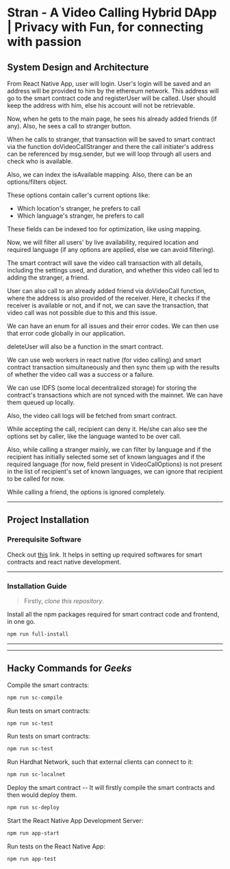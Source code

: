 # Stran - A Video Calling Hybrid DApp | Privacy with Fun, for connecting with passion

## System Design and Architecture

From React Native App, user will login. User's login will be saved and an address will be provided to him by the ethereum network. This address will go to the smart contract code and registerUser will be called. User should keep the address with him, else his account will not be retrievable.

Now, when he gets to the main page, he sees his already added friends (if any). 
Also, he sees a call to stranger button. 

When he calls to stranger, that transaction will be saved to smart contract via the function doVideoCallStranger and there the call initiater's address can be referenced by msg.sender, but we will loop through all users and check who is available.

Also, we can index the isAvailable mapping.
Also, there can be an options/filters object.

These options contain caller's current options like:
* Which location's stranger, he prefers to call
* Which language's stranger, he prefers to call

These fields can be indexed too for optimization, like using mapping.

Now, we will filter all users' by live availability, required location and required language (if any options are applied, else we can avoid filtering).

The smart contract will save the video call transaction with all details, including the settings used, and duration, and whether this video call led to adding the stranger, a friend.

User can also call to an already added friend via doVideoCall function, where the address is also provided of the receiver. Here, it checks if the receiver is available or not, and if not, we can save the transaction, that video call was not possible due to this and this issue.

We can have an enum for all issues and their error codes. We can then use that error code globally in our application. 

deleteUser will also be a function in the smart contract.

We can use web workers in react native (for video calling) and smart contract transaction simultaneously and then sync them up with the results of whether the video call was a success or a failure.

We can use IDFS (some local decentralized storage) for storing the contract's transactions which are not synced with the mainnet. We can have them queued up locally.

Also, the video call logs will be fetched from smart contract. 

While accepting the call, recipient can deny it. He/she can also see the options set by caller, like the language wanted to be over call. 

Also, while calling a stranger mainly, we can filter by language and if the recipient has initially selected some set of known languages and if the required language (for now, field present in VideoCallOptions) is not present in the list of recipient's set of known languages, we can ignore that recipient to be called for now.

While calling a friend, the options is ignored completely.

---

## Project Installation

### Prerequisite Software 

Check out [this](https://reactnative.dev/docs/environment-setup#installing-dependencies) link. It helps in setting up required softwares for smart contracts and react native development.

---

### Installation Guide

> Firstly, *clone this repository*.

Install all the npm packages required for smart contract code and frontend, in one go.

```bash
npm run full-install
```

---
---

## Hacky Commands for *Geeks*

Compile the smart contracts:

```bash
npm run sc-compile
```

Run tests on smart contracts:

```bash
npm run sc-test
```

Run tests on smart contracts:

```bash
npm run sc-test
```

Run Hardhat Network, such that external clients can connect to it:

```bash
npm run sc-localnet
```

Deploy the smart contract -- It will firstly compile the smart contracts and then would deploy them.

```bash
npm run sc-deploy
```

Start the React Native App Development Server:

```bash
npm run app-start
```

Run tests on the React Native App:

```bash
npm run app-test
```
